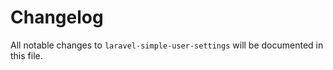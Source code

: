 # Changelog

All notable changes to `laravel-simple-user-settings` will be documented in this file.
